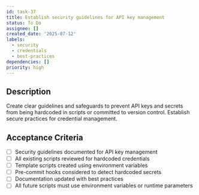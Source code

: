 ```yaml
---
id: task-37
title: Establish security guidelines for API key management
status: To Do
assignee: []
created_date: '2025-07-12'
labels:
  - security
  - credentials
  - best-practices
dependencies: []
priority: high
---
```


## Description

Create clear guidelines and safeguards to prevent API keys and secrets from being hardcoded in scripts or committed to version control. Establish secure practices for credential management.

## Acceptance Criteria

- [ ] Security guidelines documented for API key management
- [ ] All existing scripts reviewed for hardcoded credentials
- [ ] Template scripts created using environment variables
- [ ] Pre-commit hooks considered to detect hardcoded secrets
- [ ] Documentation updated with best practices
- [ ] All future scripts must use environment variables or runtime parameters
